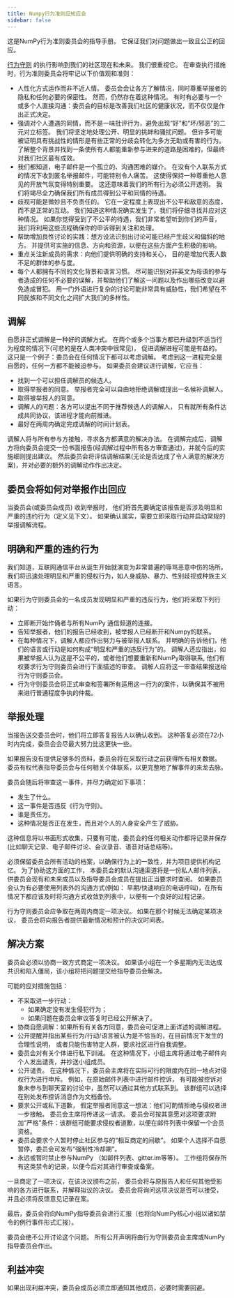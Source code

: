 ```yaml
---
title: Numpy行为准则应知应会
sidebar: false
---
```


这是NumPy行为准则委员会的指导手册。 它保证我们对问题做出一致且公正的回应。

[行为守则](/code-of-conduct) 的执行影响到我们的社区现在和未来。 我们很重视它。 在审查执行措施时，行为准则委员会将牢记以下价值观和准则：

* 人性化方式运作而非不近人情。 委员会会让各方了解情况，同时尊重举报者的隐私和任何必要的保密性。 然而，仍然存在着这种情况。 有时有必要与一个或多个人直接沟通：委员会的目标是改善我们社区的健康状况，而不仅仅是作出正式决定。
* 强调对个人遭遇的同情，而不是一味批评行为，避免出现“好”和“坏/邪恶”的二元对立标签。 我们将坚定地处理公开、明显的挑衅和骚扰问题。 但许多可能被证明具有挑战性的情形是有些正常的分歧会转化为多方无助或有害的行为。 了解整个背景并找到一条使所有人都能重新参与进来的道路是困难的，但最终对我们社区最有成效。
* 我们都知道，电子邮件是一个孤立的、沟通困难的媒介。 在没有个人联系方式的情况下收到匿名举报邮件，可能特别令人痛苦。 这使得保持一种尊重他人意见的开放气氛变得特别重要。 这还意味着我们的所有行为必须公开透明。 我们将竭尽全力确保我们所有成员得到公平和同情的待遇。
* 歧视可能是微妙且不负责任的。 它在一定程度上表现出不公平和敌意的态度，而不是正常的互动。 我们知道这种情况确实发生了，我们将仔细寻找并应对这种情况。 如果你觉得受到了不公平的待遇，我们非常希望听到你们的声音， 我们将利用这些流程确保你的申诉得到关注和处理。
* 帮助增加良性讨论的实践：想方设法识别出讨论可能已经产生歧义和偏斜的地方。 并提供可实施的信息、方向和资源，以便在这些方面产生积极的影响。
* 重点关注新成员的需求：向他们提供明确的支持和关心， 目的是增加代表人数不足的群体的参与度。
* 每个人都拥有不同的文化背景和语言习惯。 尽可能识别对非英文为母语的参与者造成的任何不必要的误解，并帮助他们了解这一问题以及作出哪些改变以避免造成冒犯。 用一门外语进行复杂的讨论可能非常具有威胁性，我们希望在不同民族和不同文化之间扩大我们的多样性。


## 调解

自愿非正式调解是一种好的调解方式。 在两个或多个当事方都已升级到不适当行为程度的情况下(可悲的是在人类冲突中很常见)， 促进调解进程可能是有益的。 这只是一个例子：委员会在任何情况下都可以考虑调解。 考虑到这一进程完全是自愿的，任何一方都不能被迫参与。 如果委员会建议进行调解，它应当：

* 找到一个可以担任调解员的候选人。
* 取得举报者的同意。 举报者完全可以自由地拒绝调解或提出一名候补调解人。
* 取得被举报人的同意。
* 调解人的问题：各方可以提出不同于推荐候选人的调解人， 只有就所有条件达成共同协议，该进程才能向前推进。
* 最好在两周内确定完成调解的时间计划表。

调解人将与所有参与方接触，寻求各方都满意的解决办法。 在调解完成后，调解方将向委员会提交一份书面报告(经调解过程中所有各方审查通过)，并就今后的实施细则提出建议。 然后委员会将评估调解结果(无论是否达成了令人满意的解决方案)，并对必要的额外的调解动作作出决定。


## 委员会将如何对举报作出回应

当委员会(或委员会成员) 收到举报时， 他们将首先要确定该报告是否涉及明显和严重的违约行为（定义见下文）。 如果确认属实，需要立即采取行动并启动常规的举报调解流程。


## 明确和严重的违约行为

我们知道，互联网通信平台从诞生开始就演变为非常普遍的辱骂恶意中伤的场所。 我们将迅速处理明显和严重的侵权行为，如人身威胁、暴力、性别歧视或种族主义语言。

如果行为守则委员会的一名成员发现明显和严重的违反行为，他们将采取下列行动：

* 立即断开始作俑者与所有NumPy 通信频道的连接。
* 告知举报者，他们的报告已经收到，被举报人已经断开和Numpy的联系。
* 在每种情况下，调解人都应作出努力与被举报人联系。 并明确的告诉他们，他们的语言或行动是如何构成“明显和严重的违反行为”的。 调解人还应指出，如果被举报人认为这是不公平的，或者他们想要重新和NumPy取得联系, 他们有权要求行为守则委员会进行下面描述的审查。 调解人应将这一审查结果报送给行为守则委员会。
* 行为守则委员会将正式审查和签署所有适用这一行为的案件，以确保其不被用来进行普通程度争执的仲裁。


## 举报处理

当报告送交委员会时，他们将立即答复报告人以确认收到。 这种答复必须在72小时内完成，委员会会尽最大努力比这更快一些。

如果报告没有提供足够多的资料，委员会将在采取行动之前获得所有相关数据。 委员有权代表指导委员会与任何相关个体联系，以更完整地了解事件的来龙去脉。

委员会随后将审查这一事件，并尽力确定如下事项：

* 发生了什么。
* 这一事件是否违反《行为守则》。
* 谁是责任方。
* 这种情况是否正在发生，而且对个人的人身安全产生了威胁。

这种信息将以书面形式收集，只要有可能，委员会的任何相关动作都将记录并保存(比如聊天记录、电子邮件讨论、会议录音、语音对话总结等)。

必须保留委员会所有活动的档案，以确保行为上的一致性，并为项目提供机构记忆。 为了协助这方面的工作， 本委员会的默认沟通渠道将是一份私人邮件列表，供委员会现有和未来成员以及指导委员会成员在提出正当要求时查阅。 如果委员会认为有必要使用列表外的沟通方式(例如： 早期/快速响应的电话呼叫)，在所有情况下都应该及时将沟通方式收敛到列表中，以便有一个良好的过程记录。

行为守则委员会应争取在两周内商定一项决议。 如果在那个时候无法确定某项决议， 委员会将向报告者提供最新情况和预计的决议时间表。


## 解决方案

委员会必须以协商一致方式商定一项决议。 如果该小组在一个多星期内无法达成共识和陷入僵局，该小组将把问题提交给指导委员会解决。

可能的应对措施包括：

* 不采取进一步行动：
  -   如果确定没有发生侵犯行为；
  -   如果问题在委员会审议答复时已经公开解决了。
* 协商自愿调解：如果所有有关各方同意，委员会可促进上面详述的调解进程。
* 公开提醒并指出某些行为/行动/语言被认为是不恰当的，在目前情况下发生的合理性说明， 或者只能伤害特定人群，要求社区进行自我调整。
* 委员会对有关个体进行私下训诫。 在这种情况下，小组主席将通过电子邮件向个人发出谴责，并抄送小组成员。
* 公开谴责。 在这种情况下，委员会主席将在实际可行的限度内在同一地点对侵权行为进行申斥。 例如，在原始邮件列表中进行邮件控诉， 有可能被控诉对象未参与到聊天室的讨论中，虽然可以通过其他方式联系到。 该群组可以选择在别处发布控诉消息作为文档备份。
* 要求公开或私下道歉， 假定举报者同意这一想法：他们可酌情拒绝与侵权者进一步接触。 委员会主席将传递这一请求。 委员会可按其意愿对这项要求附加“严格”条件：该群组可能要求侵权者道歉，以便在邮件列表中保留一个会员资格。
* 委员会要求个人暂时停止社区参与的“相互商定的间歇”。 如果个人选择不自愿暂停，委员会可发布“强制性冷却期”。
* 永远或暂时禁止参与NumPy （如邮件列表、gitter.im等等）。 工作组将保存所有这类禁令的记录，以便今后对其进行审查或备案。

一旦商定了一项决议，在该决议颁布之前， 委员会将与原报告人和任何其他受影响的各方进行联系，并解释拟议的决议。 委员会将询问这项决议是否可以接受，并且必须将反馈意见记录在案。

最后，委员会将向NumPy指导委员会进行汇报（也将向NumPy核心小组以诸如禁令的例行事件形式汇报）。

委员会绝不公开讨论这个问题。 所有公开声明将由行为守则委员会主席或NumPy指导委员会作出。


## 利益冲突

如果出现利益冲突，委员会成员必须立即通知其他成员，必要时需要回避。

